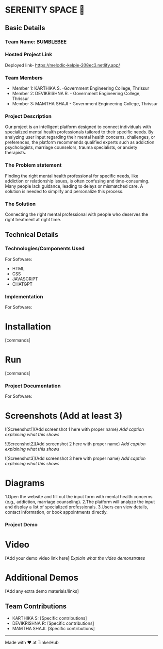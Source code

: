 

# SERENITY SPACE 🎯


## Basic Details
### Team Name: BUMBLEBEE


### Hosted Project Link
Deployed link- https://melodic-kelpie-208ec3.netlify.app/


### Team Members
- Member 1: KARTHIKA S. -Government Engineering College, Thrissur
- Member 2: DEVIKRISHNA R. - Government Engineering College, Thrissur
- Member 3: MAMTHA SHAJI - Government Engineering College, Thrissur


### Project Description
Our project is an intelligent platform designed to connect individuals with specialized mental health professionals tailored to their specific needs. By analyzing user input regarding their mental health concerns, challenges, or preferences, the platform recommends qualified experts such as addiction psychologists, marriage counselors, trauma specialists, or anxiety therapists.

### The Problem statement
Finding the right mental health professional for specific needs, like addiction or relationship issues, is often confusing and time-consuming. Many people lack guidance, leading to delays or mismatched care. A solution is needed to simplify and personalize this process.

### The Solution
Connecting the right mental professional with people who deserves the right treatment at right time.

## Technical Details
### Technologies/Components Used
For Software:
- HTML
- CSS
- JAVASCRIPT
- CHATGPT




### Implementation
For Software:
# Installation
[commands]

# Run
[commands]

### Project Documentation
For Software:

# Screenshots (Add at least 3)
![Screenshot1](Add screenshot 1 here with proper name)
*Add caption explaining what this shows*

![Screenshot2](Add screenshot 2 here with proper name)
*Add caption explaining what this shows*

![Screenshot3](Add screenshot 3 here with proper name)
*Add caption explaining what this shows*

# Diagrams
1.Open the website and fill out the input form with mental health concerns (e.g., addiction, marriage counseling).
2.The platform will analyze the input and display a list of specialized professionals.
3.Users can view details, contact information, or book appointments directly.





### Project Demo
# Video
[Add your demo video link here]
*Explain what the video demonstrates*

# Additional Demos
[Add any extra demo materials/links]

## Team Contributions
- KARTHIKA S: [Specific contributions]
- DEVIKRISHNA R: [Specific contributions]
- MAMTHA SHAJI: [Specific contributions]

---
Made with ❤️ at TinkerHub




